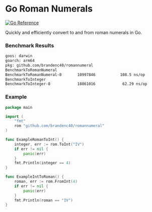 # Go Roman Numerals

[![Go Reference](https://pkg.go.dev/badge/github.com/brandenc40/romannumeral.svg)](https://pkg.go.dev/github.com/brandenc40/romannumeral)

Quickly and efficiently convert to and from roman numerals in Go.

### Benchmark Results

```sh
goos: darwin
goarch: arm64
pkg: github.com/brandenc40/romannumeral
BenchmarkToRomanNumeral
BenchmarkToRomanNumeral-8   	10997846	       108.5 ns/op
BenchmarkToInteger
BenchmarkToInteger-8        	18861016	        62.29 ns/op
```

### Example

```go
package main

import (
	"fmt"
	rom "github.com/brandenc40/romannumeral"
)

func ExampleRomanToInt() {
	integer, err := rom.ToInt("IV")
	if err != nil {
		panic(err)
	}
	fmt.Println(integer == 4)
}

func ExampleIntToRoman() {
	roman, err := rom.FromInt(4)
	if err != nil {
		panic(err)
	}
	fmt.Println(roman == "IV")
}
```
